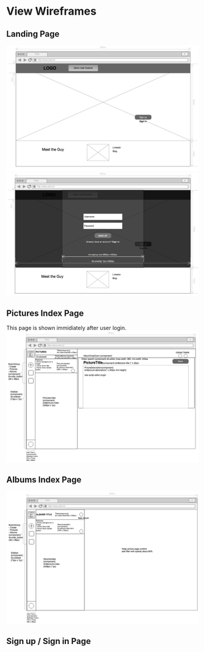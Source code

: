 # View Wireframes

## Landing Page
![landing_page]
![sign_up]

## Pictures Index Page
This page is shown immidiately after user login.
![pic_index]

## Albums Index Page
![album_index]

## Sign up / Sign in Page
[landing_page]: ./wireframes/landing_page.png
[sign_up]: ./wireframes/sign_up.png
[pic_index]: ./wireframes/picture_index.png
[album_index]: ./wireframes/album_index.png